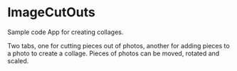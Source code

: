 ImageCutOuts
============

Sample code App for creating collages. 

Two tabs, one for cutting pieces out of photos, another for adding pieces to a photo to create a collage. Pieces of photos can be moved, rotated and scaled.
